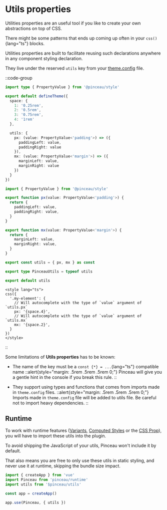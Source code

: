 # Utils properties

Utilities properties are an useful tool if you like to create your own abstractions on top of CSS.

There might be some patterns that ends up coming up often in your `css()`{lang="ts"} blocks.

Utilities properties are built to facilitate reusing such declarations anywhere in any component styling declaration.

They live under the reserved `utils` key from your [theme.config](/configuration/theme-config) file.

::code-group

```ts [theme.config.ts]
import type { PropertyValue } from '@pinceau/style'

export default defineTheme({
  space: {
    1: '0.25rem',
    2: '0.5rem',
    3: '0.75rem',
    4: '1rem'
  },

  utils: {
    px: (value: PropertyValue<'padding'>) => ({
      paddingLeft: value,
      paddingRight: value
    }),
    mx: (value: PropertyValue<'margin'>) => ({
      marginLeft: value,
      marginRight: value
    })
  }
})
```

```ts [$pinceau/utils]
import { PropertyValue } from '@pinceau/style'

export function px(value: PropertyValue<'padding'>) {
  return {
    paddingLeft: value,
    paddingRight: value,
  }
}

export function mx(value: PropertyValue<'margin'>) {
  return {
    marginLeft: value,
    marginRight: value,
  }
}

export const utils = { px, mx } as const

export type PinceauUtils = typeof utils

export default utils
```

```vue [Your Vue component]
<style lang="ts">
css({
  '.my-element': {
    // Will autocomplete with the type of `value` argument of `utils.px`
    px: '{space.4}',
    // Will autocomplete with the type of `value` argument of `utils.mx`
    mx: '{space.2}',
  }
})
</style>
```

::

Some limitations of **Utils properties** has to be known:

- The name of the key must be a `const {*} = ...`{lang="ts"} compatible name
  ::alert{style="margin: .5rem .5rem .5rem 0;"}
  Pinceau will give you a gentle hint in the console if you break this rule.
  ::

- They support using types and functions that comes from imports made in `theme.config` files.
  ::alert{style="margin: .5rem .5rem .5rem 0;"}
  Imports made in `theme.config` file will be added to utils file. Be careful not to import heavy dependencies.
  ::

## Runtime

To work with runtime features ([Variants](/styling/variants), [Computed Styles](/styling/computed-styles) or the [CSS Prop](/styling/css-prop)), you will have to import these utils into the plugin.

To avoid shipping the JavaScript of your utils, Pinceau won't include it by default.

That also means you are free to only use these utils in static styling, and never use it at runtime, skipping the bundle size impact.

```ts
import { createApp } from 'vue'
import Pinceau from 'pinceau/runtime'
import utils from '$pinceau/utils'

const app = createApp()

app.use(Pinceau, { utils })
```
